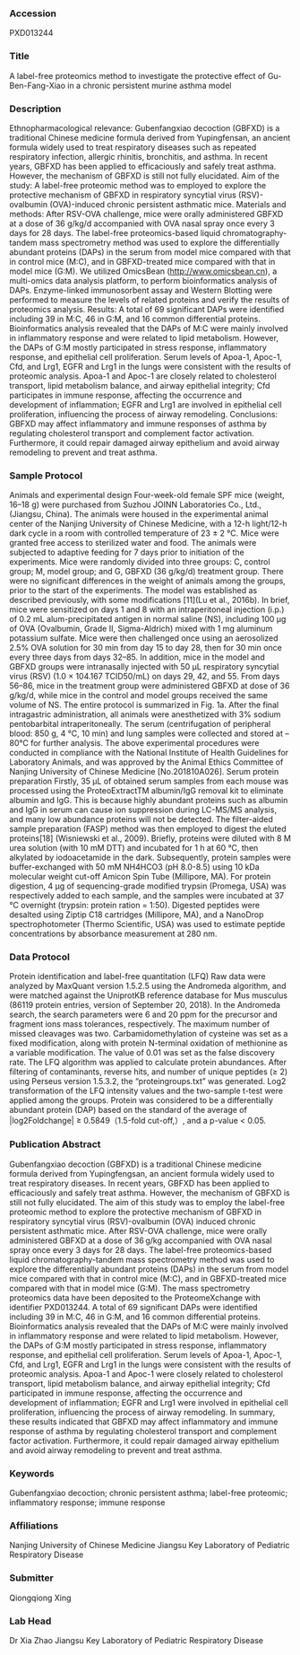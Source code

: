 ### Accession
PXD013244

### Title
A label-free proteomics method to investigate the protective effect of Gu-Ben-Fang-Xiao in a chronic persistent murine asthma model

### Description
Ethnopharmacological relevance: Gubenfangxiao decoction (GBFXD) is a traditional Chinese medicine formula derived from Yupingfensan, an ancient formula widely used to treat respiratory diseases such as repeated respiratory infection, allergic rhinitis, bronchitis, and asthma. In recent years, GBFXD has been applied to efficaciously and safely treat asthma. However, the mechanism of GBFXD is still not fully elucidated. Aim of the study: A label-free proteomic method was to employed to explore the protective mechanism of GBFXD in respiratory syncytial virus (RSV)-ovalbumin (OVA)-induced chronic persistent asthmatic mice. Materials and methods: After RSV-OVA challenge, mice were orally administered GBFXD at a dose of 36 g/kg/d accompanied with OVA nasal spray once every 3 days for 28 days. The label-free proteomics-based liquid chromatography-tandem mass spectrometry method was used to explore the differentially abundant proteins (DAPs) in the serum from model mice compared with that in control mice (M:C), and in GBFXD-treated mice compared with that in model mice (G:M). We utilized OmicsBean (http://www.omicsbean.cn), a multi-omics data analysis platform, to perform bioinformatics analysis of DAPs. Enzyme-linked immunosorbent assay and Western Blotting were performed to measure the levels of related proteins and verify the results of proteomics analysis. Results: A total of 69 significant DAPs were identified including 39 in M:C, 46 in G:M, and 16 common differential proteins. Bioinformatics analysis revealed that the DAPs of M:C were mainly involved in inflammatory response and were related to lipid metabolism. However, the DAPs of G:M mostly participated in stress response, inflammatory response, and epithelial cell proliferation. Serum levels of Apoa-1, Apoc-1, Cfd, and Lrg1, EGFR and Lrg1 in the lungs were consistent with the results of proteomic analysis. Apoa-1 and Apoc-1 are closely related to cholesterol transport, lipid metabolism balance, and airway epithelial integrity; Cfd participates in immune response, affecting the occurrence and development of inflammation; EGFR and Lrg1 are involved in epithelial cell proliferation, influencing the process of airway remodeling. Conclusions: GBFXD may affect inflammatory and immune responses of asthma by regulating cholesterol transport and complement factor activation. Furthermore, it could repair damaged airway epithelium and avoid airway remodeling to prevent and treat asthma.

### Sample Protocol
Animals and experimental design Four-week-old female SPF mice (weight, 16–18 g) were purchased from Suzhou JOINN Laboratories Co., Ltd., (Jiangsu, China). The animals were housed in the experimental animal center of the Nanjing University of Chinese Medicine, with a 12-h light/12-h dark cycle in a room with controlled temperature of 23 ± 2 °C. Mice were granted free access to sterilized water and food. The animals were subjected to adaptive feeding for 7 days prior to initiation of the experiments. Mice were randomly divided into three groups: C, control group; M, model group; and G, GBFXD (36 g/kg/d) treatment group. There were no significant differences in the weight of animals among the groups, prior to the start of the experiments.  The model was established as described previously, with some modifications [11](Lu et al., 2016b). In brief, mice were sensitized on days 1 and 8 with an intraperitoneal injection (i.p.) of 0.2 mL alum-precipitated antigen in normal saline (NS), including 100 μg of OVA (Ovalbumin, Grade II, Sigma-Aldrich) mixed with 1 mg aluminum potassium sulfate. Mice were then challenged once using an aerosolized 2.5% OVA solution for 30 min from day 15 to day 28, then for 30 min once every three days from days 32–85. In addition, mice in the model and GBFXD groups were intranasally injected with 50 μL respiratory syncytial virus (RSV) (1.0 × 104.167 TCID50/mL) on days 29, 42, and 55. From days 56–86, mice in the treatment group were administered GBFXD at dose of 36 g/kg/d, while mice in the control and model groups received the same volume of NS. The entire protocol is summarized in Fig. 1a. After the final intragastric administration, all animals were anesthetized with 3% sodium pentobarbital intraperitoneally. The serum (centrifugation of peripheral blood: 850 g, 4 °C, 10 min) and lung samples were collected and stored at –80°C for further analysis. The above experimental procedures were conducted in compliance with the National Institute of Health Guidelines for Laboratory Animals, and was approved by the Animal Ethics Committee of Nanjing University of Chinese Medicine [No.201810A026]. Serum protein preparation Firstly, 35 μL of obtained serum samples from each mouse was processed using the ProteoExtractTM albumin/IgG removal kit to eliminate albumin and IgG. This is because highly abundant proteins such as albumin and IgG in serum can cause ion suppression during LC-MS/MS analysis, and many low abundance proteins will not be detected. The filter-aided sample preparation (FASP) method was then employed to digest the eluted proteins[18] (Wisniewski et al., 2009). Briefly, proteins were diluted with 8 M urea solution (with 10 mM DTT) and incubated for 1 h at 60 °C, then alkylated by iodoacetamide in the dark. Subsequently, protein samples were buffer-exchanged with 50 mM NH4HCO3 (pH 8.0-8.5) using 10 kDa molecular weight cut-off Amicon Spin Tube (Millipore, MA). For protein digestion, 4 µg of sequencing-grade modified trypsin (Promega, USA) was respectively added to each sample, and the samples were incubated at 37 °C overnight (trypsin: protein ration = 1:50). Digested peptides were desalted using Ziptip C18 cartridges (Millipore, MA), and a NanoDrop spectrophotometer (Thermo Scientific, USA) was used to estimate peptide concentrations by absorbance measurement at 280 nm.

### Data Protocol
Protein identification and label-free quantitation (LFQ) Raw data were analyzed by MaxQuant version 1.5.2.5 using the Andromeda algorithm, and were matched against the UniprotKB reference database for Mus musculus (86119 protein entries, version of September 20, 2018). In the Andromeda search, the search parameters were 6 and 20 ppm for the precursor and fragment ions mass tolerances, respectively. The maximum number of missed cleavages was two. Carbamidomethylation of cysteine was set as a fixed modification, along with protein N-terminal oxidation of methionine as a variable modification. The value of 0.01 was set as the false discovery rate. The LFQ algorithm was applied to calculate protein abundances. After filtering of contaminants, reverse hits, and number of unique peptides (≥ 2) using Perseus version 1.5.3.2, the “proteingroups.txt” was generated. Log2 transformation of the LFQ intensity values and the two-sample t-test were applied among the groups. Protein was considered to be a differentially abundant protein (DAP) based on the standard of the average of |log2Foldchange| ≥ 0.5849（1.5-fold cut-off,）, and a p-value < 0.05.

### Publication Abstract
Gubenfangxiao decoction (GBFXD) is a traditional Chinese medicine formula derived from Yupingfengsan, an ancient formula widely used to treat respiratory diseases. In recent years, GBFXD has been applied to efficaciously and safely treat asthma. However, the mechanism of GBFXD is still not fully elucidated. The aim of this study was to employ the label-free proteomic method to explore the protective mechanism of GBFXD in respiratory syncytial virus (RSV)-ovalbumin (OVA) induced chronic persistent asthmatic mice. After RSV-OVA challenge, mice were orally administered GBFXD at a dose of 36&#x202f;g/kg accompanied with OVA nasal spray once every 3 days for 28 days. The label-free proteomics-based liquid chromatography-tandem mass spectrometry method was used to explore the differentially abundant proteins (DAPs) in the serum from model mice compared with that in control mice (M:C), and in GBFXD-treated mice compared with that in model mice (G:M). The mass spectrometry proteomics data have been deposited to the ProteomeXchange with identifier PXD013244. A total of 69 significant DAPs were identified including 39 in M:C, 46 in G:M, and 16 common differential proteins. Bioinformatics analysis revealed that the DAPs of M:C were mainly involved in inflammatory response and were related to lipid metabolism. However, the DAPs of G:M mostly participated in stress response, inflammatory response, and epithelial cell proliferation. Serum levels of Apoa-1, Apoc-1, Cfd, and Lrg1, EGFR and Lrg1 in the lungs were consistent with the results of proteomic analysis. Apoa-1 and Apoc-1 were closely related to cholesterol transport, lipid metabolism balance, and airway epithelial integrity; Cfd participated in immune response, affecting the occurrence and development of inflammation; EGFR and Lrg1 were involved in epithelial cell proliferation, influencing the process of airway remodeling. In summary, these results indicated that GBFXD may affect inflammatory and immune response of asthma by regulating cholesterol transport and complement factor activation. Furthermore, it could repair damaged airway epithelium and avoid airway remodeling to prevent and treat asthma.

### Keywords
Gubenfangxiao decoction; chronic persistent asthma; label-free proteomic; inflammatory response; immune response

### Affiliations
Nanjing University of Chinese Medicine
Jiangsu Key Laboratory of Pediatric Respiratory Disease

### Submitter
Qiongqiong Xing

### Lab Head
Dr Xia Zhao
Jiangsu Key Laboratory of Pediatric Respiratory Disease


